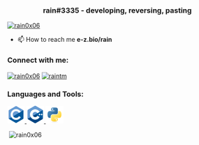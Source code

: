 <h3 align="center">rain#3335 - developing, reversing, pasting</h3>

<p align="left"> <a href="https://twitter.com/rain0x06" target="blank"><img src="https://img.shields.io/twitter/follow/rain0x06?logo=twitter&style=for-the-badge" alt="rain0x06" /></a> </p>

- 📫 How to reach me **e-z.bio/rain**

<h3 align="left">Connect with me:</h3>
<p align="left">
<a href="https://twitter.com/rain0x06" target="blank"><img align="center" src="https://raw.githubusercontent.com/rahuldkjain/github-profile-readme-generator/master/src/images/icons/Social/twitter.svg" alt="rain0x06" height="30" width="40" /></a>
<a href="https://www.youtube.com/c/raintm" target="blank"><img align="center" src="https://raw.githubusercontent.com/rahuldkjain/github-profile-readme-generator/master/src/images/icons/Social/youtube.svg" alt="raintm" height="30" width="40" /></a>
</p>

<h3 align="left">Languages and Tools:</h3>
<p align="left"> <a href="https://www.cprogramming.com/" target="_blank" rel="noreferrer"> <img src="https://raw.githubusercontent.com/devicons/devicon/master/icons/c/c-original.svg" alt="c" width="40" height="40"/> </a> <a href="https://www.w3schools.com/cpp/" target="_blank" rel="noreferrer"> <img src="https://raw.githubusercontent.com/devicons/devicon/master/icons/cplusplus/cplusplus-original.svg" alt="cplusplus" width="40" height="40"/> </a> <a href="https://www.python.org" target="_blank" rel="noreferrer"> <img src="https://raw.githubusercontent.com/devicons/devicon/master/icons/python/python-original.svg" alt="python" width="40" height="40"/> </a> </p>

<p>&nbsp;<img align="center" src="https://github-readme-stats.vercel.app/api?username=rain0x06&show_icons=true&locale=en" alt="rain0x06" /></p>

